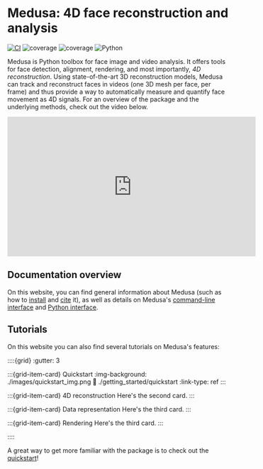 # Medusa: 4D face reconstruction and analysis

[![CI](https://github.com/medusa-4D/medusa/actions/workflows/tests.yaml/badge.svg)](https://github.com/medusa-4D/medusa/actions/workflows/tests.yaml)
![coverage](https://img.shields.io/endpoint?url=https://gist.githubusercontent.com/lukassnoek/420039a0fe8fb8c1170e0478cdcd0f26/raw/medusa_coverage_badge.json)
![coverage](https://img.shields.io/endpoint?url=https://gist.githubusercontent.com/lukassnoek/cb6da52c965ec24f136b74a1ebad1964/raw/medusa_interrogate_badge.json)
![Python](https://img.shields.io/badge/python-3.9-blue.svg)

Medusa is Python toolbox for face image and video analysis. It offers tools for face
detection, alignment, rendering, and most importantly, *4D reconstruction*.
Using state-of-the-art 3D reconstruction models, Medusa can track and reconstruct faces
in videos (one 3D mesh per face, per frame) and thus provide a way to automatically
measure and quantify face movement as 4D signals. For an overview of the package and the
underlying methods, check out the video below.

<iframe width="560" height="315" src="https://www.youtube.com/embed/fnKfWwlrn6Q" title="YouTube video player" frameborder="0" allow="accelerometer; autoplay; clipboard-write; encrypted-media; gyroscope; picture-in-picture; web-share" allowfullscreen></iframe>

## Documentation overview

On this website, you can find general information about Medusa (such as how to
[install](getting_started/installation) and [cite](getting_started/citation) it), as
well as details on Medusa's [command-line interface](api/cli) and
[Python interface](api/python).

## Tutorials

On this website you can also find several tutorials on Medusa's features:

::::{grid}
:gutter: 3

:::{grid-item-card} Quickstart
:img-background: ./images/quickstart_img.png
:link: ./getting_started/quickstart
:link-type: ref
:::

:::{grid-item-card} 4D reconstruction
Here's the second card.
:::

:::{grid-item-card} Data representation
Here's the third card.
:::

:::{grid-item-card} Rendering
Here's the third card.
:::

::::

A great way to get more familiar with the package is to check out the [quickstart](getting_started/quickstart)!
